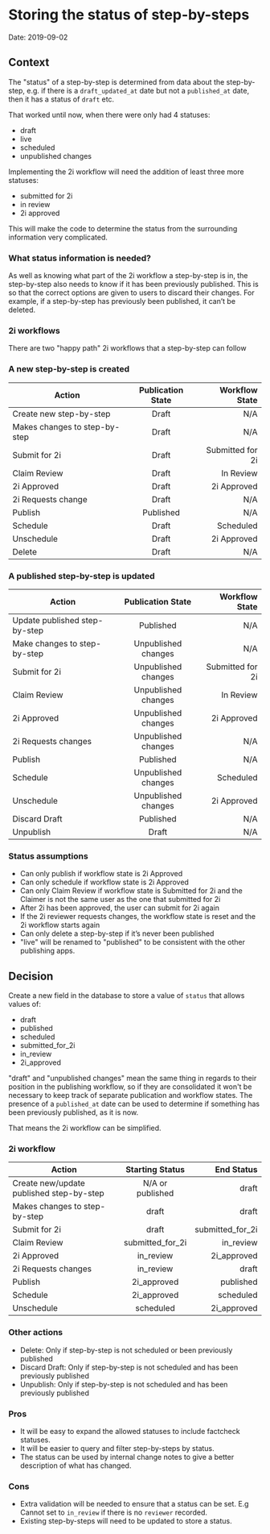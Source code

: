 # Storing the status of step-by-steps

Date: 2019-09-02

## Context

The "status" of a step-by-step is determined from data about the step-by-step, e.g. if there is a `draft_updated_at` date but not a `published_at` date, then it has a status of `draft` etc.

That worked until now, when there were only had 4 statuses:

* draft
* live
* scheduled
* unpublished changes

Implementing the 2i workflow will need the addition of least three more statuses:

* submitted for 2i
* in review
* 2i approved

This will make the code to determine the status from the surrounding information very complicated.

### What status information is needed?

As well as knowing what part of the 2i workflow a step-by-step is in, the step-by-step also needs to know if it has been previously published. This is so that the correct options are given to users to discard their changes. For example, if a step-by-step has previously been published, it can’t be deleted.


### 2i workflows

There are two "happy path" 2i workflows that a step-by-step can follow

### A new step-by-step is created

|Action                       |Publication State|Workflow State      |
|-----------------------------|:---------------:|-------------------:|
|Create new step-by-step      |Draft            |N/A                 |				
|Makes changes to step-by-step|Draft            |N/A                 |				
|Submit for 2i                |Draft            |Submitted for 2i    |
|Claim Review                 |Draft            |In Review           |
|2i Approved                  |Draft            |2i Approved         |
|2i Requests change           |Draft            |N/A                 |
|Publish                      |Published        |N/A                 |
|Schedule                     |Draft            |Scheduled           |
|Unschedule                   |Draft            |2i Approved         |
|Delete                       |Draft            |N/A                 |

### A published step-by-step is updated

|Action                       |Publication State  |Workflow State      |
|-----------------------------|:-----------------:|-------------------:|
|Update published step-by-step|Published          |N/A                 |
|Make changes to step-by-step |Unpublished changes|N/A                 |
|Submit for 2i                |Unpublished changes|Submitted for 2i    |
|Claim Review                 |Unpublished changes|In Review           |
|2i Approved                  |Unpublished changes|2i Approved         |
|2i Requests changes          |Unpublished changes|N/A                 |
|Publish                      |Published          |N/A                 |
|Schedule                     |Unpublished changes|Scheduled           |
|Unschedule                   |Unpublished changes|2i Approved         |
|Discard Draft                |Published          |N/A                 |
|Unpublish                    |Draft              |N/A                 |


### Status assumptions

- Can only publish if workflow state is 2i Approved
- Can only schedule if workflow state is 2i Approved
- Can only Claim Review if workflow state is Submitted for 2i and the Claimer is not the same user as the one that submitted for 2i
- After 2i has been approved, the user can submit for 2i again
- If the 2i reviewer requests changes, the workflow state is reset and the 2i workflow starts again
- Can only delete a step-by-step if it’s never been published
- "live" will be renamed to "published" to be consistent with the other publishing apps.


## Decision

Create a new field in the database to store a value of `status` that allows values of:

- draft
- published
- scheduled
- submitted_for_2i
- in_review
- 2i_approved


"draft" and "unpublished changes" mean the same thing in regards to their position in the publishing workflow, so if they are consolidated it won't be necessary to keep track of separate publication and workflow states. The presence of a `published_at` date can be used to determine if something has been previously published, as it is now.

That means the 2i workflow can be simplified.

### 2i workflow

|Action                                  |Starting Status |End Status          |
|----------------------------------------|:--------------:|-------------------:|
|Create new/update published step-by-step|N/A or published|draft               |
|Makes changes to step-by-step           |draft           |draft               |
|Submit for 2i                           |draft           |submitted_for_2i    |
|Claim Review                            |submitted_for_2i|in_review           |
|2i Approved                             |in_review       |2i_approved         |
|2i Requests changes                     |in_review       |draft               |
|Publish                                 |2i_approved     |published           |
|Schedule                                |2i_approved     |scheduled           |
|Unschedule                              |scheduled       |2i_approved         |


### Other actions

- Delete: Only if step-by-step is not scheduled or been previously published
- Discard Draft: Only if step-by-step is not scheduled and has been previously published
- Unpublish: Only if step-by-step is not scheduled and has been previously published


### Pros

- It will be easy to expand the allowed statuses to include factcheck statuses.
- It will be easier to query and filter step-by-steps by status.
- The status can be used by internal change notes to give a better description of what has changed.

### Cons

- Extra validation will be needed to ensure that a status can be set. E.g Cannot set to `in_review` if there is no `reviewer` recorded.
- Existing step-by-steps will need to be updated to store a status.

